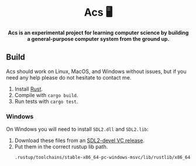 <div align="center">

# Acs 🖥️

**Acs is an experimental project for learning computer science by building a general-purpose computer system from the ground up.**

</div>

## Build

Acs should work on Linux, MacOS, and Windows without issues, but if you need any help please do not hesitate to contact me.

1. Install [Rust](https://rustup.rs/).
2. Compile with `cargo build`.
3. Run tests with `cargo test`.

### Windows

On Windows you will need to install `SDL2.dll` and `SDL2.lib`:

1. Download these files from an [SDL2-devel VC release](https://github.com/libsdl-org/SDL/releases/).
2. Put them in the correct rustup lib path.
   ```sh
   .rustup/toolchains/stable-x86_64-pc-windows-msvc/lib/rustlib/x86_64-pc-windows-msvc/lib
   ```

